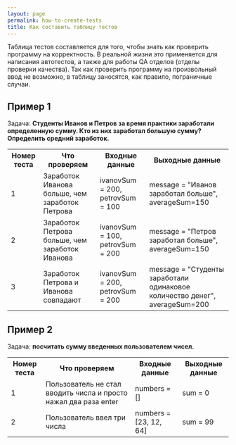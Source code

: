 ```yaml
---
layout: page
permalink: how-to-create-tests
title: Как составить таблицу тестов
---
```


Таблица тестов составляется для того, чтобы знать как проверить программу на корректность. В реальной жизни это применяется для написания автотестов, а также для работы QA отделов (отделы проверки качества). Так как проверить программу на произвольный ввод не возможно, в таблицу заносятся, как правило, пограничные случаи.

## Пример 1

Задача: **Студенты Иванов и Петров за время практики заработали определенную сумму. Кто из них заработал большую сумму? Определить средний заработок.**

<table>
  <tr>
    <th>Номер теста</th>
    <th>Что проверяем</th>
    <th>Входные данные</th>
    <th>Выходные данные</th>
  </tr>
  <tr>
    <td>1</td>
    <td>Заработок Иванова больше, чем заработок Петрова</td>
    <td>ivanovSum = 200, petrovSum = 100</td>
    <td>message = "Иванов заработал больше", averageSum=150</td>
  </tr>
  <tr>
    <td>2</td>
    <td>Заработок Петрова больше, чем заработок Иванова</td>
    <td>ivanovSum = 100, petrovSum = 200</td>
    <td>message = "Петров заработал больше", averageSum=150</td>
  </tr>
  <tr>
    <td>3</td>
    <td>Заработок Петрова и Иванова совпадают</td>
    <td>ivanovSum = 200, petrovSum = 200</td>
    <td>message = "Студенты заработали одинаковое количество денег", averageSum=200</td>
  </tr>
</table>


## Пример 2

Задача: **посчитать сумму введенных пользователем чисел.**

<table>
  <tr>
    <th>Номер теста</th>
    <th>Что проверяем</th>
    <th>Входные данные</th>
    <th>Выходные данные</th>
  </tr>
  <tr>
    <td>1</td>
    <td>Пользователь не стал вводить числа и просто нажал два раза enter</td>
    <td>numbers = []</td>
    <td>sum = 0</td>
  </tr>
  <tr>
    <td>2</td>
    <td>Пользователь ввел три числа</td>
    <td>numbers = [23, 12, 64]</td>
    <td>sum = 99</td>
  </tr>
</table>